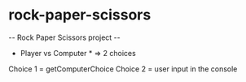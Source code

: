 # rock-paper-scissors


-- Rock Paper Scissors project --

* Player vs Computer * => 2 choices

Choice 1 = getComputerChoice
Choice 2 = user input in the console

